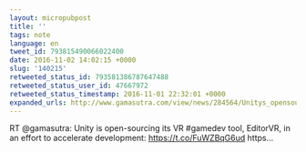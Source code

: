 ```yaml
---
layout: micropubpost
title: ''
tags: note
language: en
tweet_id: 793815490066022400
date: 2016-11-02 14:02:15 +0000
slug: '140215'
retweeted_status_id: 793581386787647488
retweeted_status_user_id: 47667972
retweeted_status_timestamp: 2016-11-01 22:32:01 +0000
expanded_urls: http://www.gamasutra.com/view/news/284564/Unitys_opensourcing_its_VR_editor_in_a_bid_to_accelerate_development.php,http://www.gamasutra.com/view/news/284564/Unitys_opensourcing_its_VR_editor_in_a_bid_to_accelerate_development.php,https://twitter.com/gamasutra/status/793581386787647488/photo/1
---
```

RT @gamasutra: Unity is open-sourcing its VR #gamedev tool, EditorVR, in an effort to accelerate development: https://t.co/FuWZBqG6ud https…
